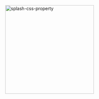 <img width="282" alt="splash-css-property" src="https://github.com/dipayanmaji/splash-css/assets/121128467/74d7aa6e-2f80-4e63-bce5-11a38c9be943">
